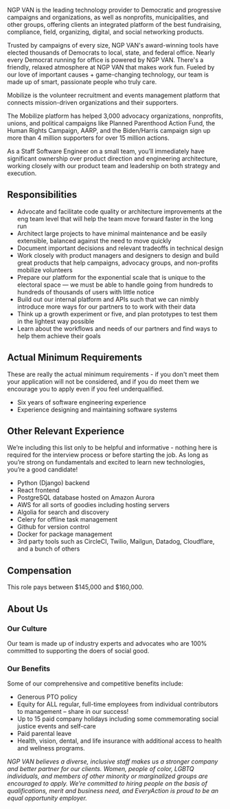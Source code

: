 NGP VAN is the leading technology provider to Democratic and progressive campaigns and organizations, as well as nonprofits, municipalities, and other groups, offering clients an integrated platform of the best fundraising, compliance, field, organizing, digital, and social networking products.

Trusted by campaigns of every size, NGP VAN's award-winning tools have elected thousands of Democrats to local, state, and federal office. Nearly every Democrat running for office is powered by NGP VAN. There's a friendly, relaxed atmosphere at NGP VAN that makes work fun. Fueled by our love of important causes + game-changing technology, our team is made up of smart, passionate people who truly care.

Mobilize is the volunteer recruitment and events management platform that connects mission-driven organizations and their supporters. 

The Mobilize platform has helped 3,000 advocacy organizations, nonprofits, unions, and political campaigns like Planned Parenthood Action Fund, the Human Rights Campaign, AARP, and the Biden/Harris campaign sign up more than 4 million supporters for over 15 million actions.

As a Staff Software Engineer on a small team, you’ll immediately have significant ownership over product direction and engineering architecture, working closely with our product team and leadership on both strategy and execution.

## Responsibilities

* Advocate and facilitate code quality or architecture improvements at the eng team level that will help the team move forward faster in the long run
* Architect large projects to have minimal maintenance and be easily extensible, balanced against the need to move quickly
* Document important decisions and relevant tradeoffs in technical design
* Work closely with product managers and designers to design and build great products that help campaigns, advocacy groups, and non-profits mobilize volunteers
* Prepare our platform for the exponential scale that is unique to the electoral space — we must be able to handle going from hundreds to hundreds of thousands of users with little notice
* Build out our internal platform and APIs such that we can nimbly introduce more ways for our partners to to work with their data
* Think up a growth experiment or five, and plan prototypes to test them in the lightest way possible
* Learn about the workflows and needs of our partners and find ways to help them achieve their goals

## Actual Minimum Requirements

These are really the actual minimum requirements - if you don't meet them your application will not be considered, and if you do meet them we encourage you to apply even if you feel underqualified.

* Six years of software engineering experience
* Experience designing and maintaining software systems

## Other Relevant Experience

We’re including this list only to be helpful and informative - nothing here is required for the interview process or before starting the job. As long as you’re strong on fundamentals and excited to learn new technologies, you’re a good candidate!

* Python (Django) backend
* React frontend
* PostgreSQL database hosted on Amazon Aurora
* AWS for all sorts of goodies including hosting servers
* Algolia for search and discovery
* Celery for offline task management
* Github for version control
* Docker for package management
* 3rd party tools such as CircleCI, Twilio, Mailgun, Datadog, Cloudflare, and a bunch of others

## Compensation

This role pays between $145,000 and $160,000.

## About Us

### Our Culture

Our team is made up of industry experts and advocates who are 100% committed to supporting the doers of social good.

### Our Benefits

Some of our comprehensive and competitive benefits include:

* Generous PTO policy
* Equity for ALL regular, full-time employees from individual contributors to management – share in our success!
* Up to 15 paid company holidays including some commemorating social justice events and self-care
* Paid parental leave
* Health, vision, dental, and life insurance with additional access to health and wellness programs.

*NGP VAN believes a diverse, inclusive staff makes us a stronger company and better partner for our clients. Women, people of color, LGBTQ individuals, and members of other minority or marginalized groups are encouraged to apply. We’re committed to hiring people on the basis of qualifications, merit and business need, and EveryAction is proud to be an equal opportunity employer.*
